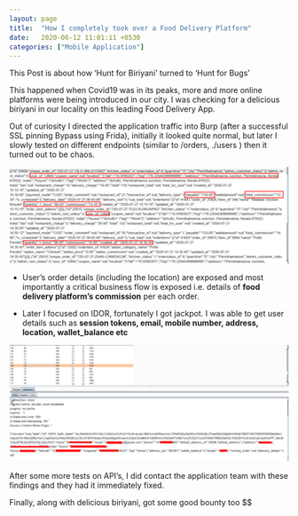 ```yaml
---
layout: page
title:  "How I completely took over a Food Delivery Platform"
date:   2020-06-12 11:01:11 +0530
categories: ["Mobile Application"]
---
```

This Post is about how ‘Hunt for Biriyani’ turned to ‘Hunt for Bugs’

This happened when Covid19 was in its peaks, more and more online platforms were being introduced in our city. I was checking for a delicious biriyani in our locality on this leading Food Delivery App.

Out of curiosity I directed the application traffic into Burp (after a successful SSL pinning Bypass using Frida), initially it looked quite normal, but later I slowly tested on different endpoints (similar to /orders, ./users ) then it turned out to be chaos.

![image1](/assets/img/others-order.png)

- User’s order details (including the location) are exposed and most importantly a critical business flow is exposed i.e. details of **food delivery platform’s commission** per each order. 

- Later I focused on IDOR, fortunately I got jackpot. I was able to get user details such as **session tokens, email, mobile number, address, location, wallet_balance etc**

![image1](/assets/img/user-info-3.png)

After some more tests on API’s, I did contact the application team with these findings and they had it immediately fixed.

Finally, along with delicious biriyani, got some good bounty too $$
